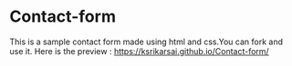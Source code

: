 # Contact-form
This is a sample contact form made using html and css.You can fork and use it.
Here is the preview :
https://ksrikarsai.github.io/Contact-form/
